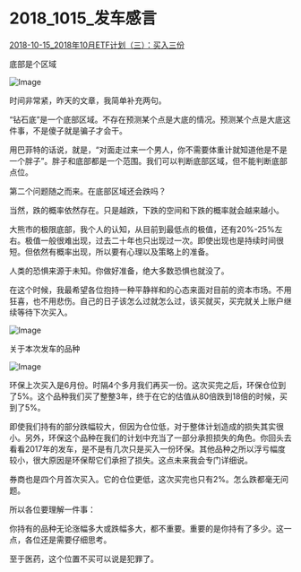 # 2018_1015_发车感言

[2018-10-15_2018年10月ETF计划（三）：买入三份](https://mp.weixin.qq.com/s?__biz=MzIwMTIzNDMwNA==&mid=2653408979&idx=1&sn=a88889a6df122af7a0dfda043ca1795f&chksm=8d226c3cba55e52a43687b2cc019af23e85b5404f5502442f8bbe36bdd4559f551eea2dd566b&scene=27#wechat_redirect)



底部是个区域



![Image](https://mmbiz.qpic.cn/mmbiz_png/SEPick5M9xjMNfrEsqKZmUXL8Cy2Yt5BibxB3XYibEg0FNCsEKumOwOrYDng1iasmBBGzbMZ2DNM6oqQ4TiaxSWMYdw/640?wx_fmt=png&tp=webp&wxfrom=5&wx_lazy=1&wx_co=1)

时间非常紧，昨天的文章，我简单补充两句。

 

“钻石底”是一个底部区域。不存在预测某个点是大底的情况。预测某个点是大底这件事，不是傻子就是骗子才会干。

 

用巴菲特的话说，就是，“对面走过来一个男人，你不需要体重计就知道他是不是一个胖子”。胖子和底部都是一个范围。我们可以判断底部区域，但不能判断底部点位。

 

第二个问题随之而来。在底部区域还会跌吗？

 

当然，跌的概率依然存在。只是越跌，下跌的空间和下跌的概率就会越来越小。

 

大熊市的极限底部，我个人的认知，从目前到最低点的极值，还有20%-25%左右。极值一般很难出现，过去二十年也只出现过一次。即使出现也是持续时间很短。但依然有概率出现，所以要有心理以及策略上的准备。

 

人类的恐惧来源于未知。你做好准备，绝大多数恐惧也就没了。



在这个时候，我最希望各位抱持一种平静祥和的心态来面对目前的资本市场。不用狂喜，也不用悲伤。自己的日子该怎么过就怎么过，该买就买，买完就关上账户继续等待下次买入。



![Image](https://mmbiz.qpic.cn/mmbiz_png/SEPick5M9xjMNfrEsqKZmUXL8Cy2Yt5BibMxsUK4I5AFkwTlR2XGaibGErO5Mzo6qOvLBCOgia9xORt7GZxxXzkfqQ/640?wx_fmt=png&tp=webp&wxfrom=5&wx_lazy=1&wx_co=1)











关于本次发车的品种



![Image](https://mmbiz.qpic.cn/mmbiz_png/SEPick5M9xjMNfrEsqKZmUXL8Cy2Yt5BibxB3XYibEg0FNCsEKumOwOrYDng1iasmBBGzbMZ2DNM6oqQ4TiaxSWMYdw/640?wx_fmt=png&tp=webp&wxfrom=5&wx_lazy=1&wx_co=1)

环保上次买入是6月份。时隔4个多月我们再买一份。这次买完之后，环保仓位到了5%。这个品种我们买了整整3年，终于在它的估值从80倍跌到18倍的时候，买到了5%。

 

即使我们持有的部分跌幅较大，但因为仓位低，对于整体计划造成的损失其实很小。另外，环保这个品种在我们的计划中充当了一部分承担损失的角色。你回头去看看2017年的发车，是不是有几次只是买入一份环保。其他品种之所以浮亏幅度较小，很大原因是环保帮它们承担了损失。这点未来我会专门详细说。

 

券商也是四个月首次买入。它的仓位更低，这次买完也只有2%。怎么跌都毫无问题。

 

所以各位要理解一件事：

 

你持有的品种无论涨幅多大或跌幅多大，都不重要。重要的是你持有了多少。这一点，各位还是需要仔细思考。



至于医药，这个位置不买可以说是犯罪了。